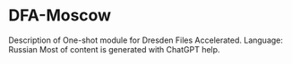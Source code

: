 # DFA-Moscow

Description of One-shot module for Dresden Files Accelerated.
Language: Russian
Most of content is generated with ChatGPT help.